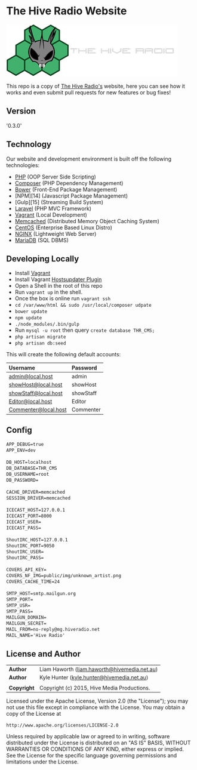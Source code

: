 # The Hive Radio Website

![The Hive Radio](public/img/logo.png?raw=true)

This repo is a copy of [The Hive Radio's][1] website, here you can see how it works and even submit pull requests for new features or bug fixes!

## Version

'0.3.0'

## Technology

Our website and development environment is built off the following technologies:

* [PHP][11] (OOP Server Side Scripting)
* [Composer][5] (PHP Dependency Management)
* [Bower][13] (Front-End Package Management)
* [NPM][14] (Javascript Package Management)
* [Gulp][15] (Streaming Build System)
* [Laravel][4] (PHP MVC Framework)
* [Vagrant][6] (Local Development)
* [Memcached][7] (Distributed Memory Object Caching System)
* [CentOS][8] (Enterprise Based Linux Distro)
* [NGINX][9] (Lightweight Web Server)
* [MariaDB][10] (SQL DBMS)


## Developing Locally

* Install [Vagrant][6]
* Install Vagrant [Hostsupdater Plugin][12]
* Open a Shell in the root of this repo
* Run `vagrant up` in the shell.
* Once the box is online run `vagrant ssh`
* `cd /var/www/html && sudo /usr/local/composer udpate`
* `bower update`
* `npm update`
* `./node_modules/.bin/gulp`
* Run `mysql -u root` then query `create database THR_CMS;`
* `php artisan migrate`
* `php artisan db:seed`

This will create the following default accounts:

| Username                  | Password             |
|:--------------------------|:---------------------|
| admin@local.host          | admin                |
| showHost@local.host       | showHost             |
| showStaff@local.host      | showStaff            |
| Editor@local.host         | Editor               |
| Commenter@local.host      | Commenter            |


## Config

    APP_DEBUG=true
    APP_ENV=dev
    
    DB_HOST=localhost
    DB_DATABASE=THR_CMS
    DB_USERNAME=root
    DB_PASSWORD=
    
    CACHE_DRIVER=memcached
    SESSION_DRIVER=memcached
    
    ICECAST_HOST=127.0.0.1
    ICECAST_PORT=8000
    ICECAST_USER=
    ICECAST_PASS=
    
    ShoutIRC_HOST=127.0.0.1
    ShoutIRC_PORT=9050
    ShoutIRC_USER=
    ShoutIRC_PASS=
    
    COVERS_API_KEY=
    COVERS_NF_IMG=public/img/unknown_artist.png
    COVERS_CACHE_TIME=24
    
    SMTP_HOST=smtp.mailgun.org
    SMTP_PORT=
    SMTP_USR=
    SMTP_PASS=
    MAILGUN_DOMAIN=
    MAILGUN_SECRET=
    MAIL_FROM=no-reply@mg.hiveradio.net
    MAIL_NAME='Hive Radio'

## License and Author

|                      |                                                    |
|:---------------------|:---------------------------------------------------|
| **Author**           | Liam Haworth (<liam.haworth@hivemedia.net.au>)     |
| **Author**           | Kyle Hunter (<kyle.hunter@hivemedia.net.au>)       |
|                      |                                                    |
| **Copyright**        | Copyright (c) 2015, Hive Media Productions.        |

Licensed under the Apache License, Version 2.0 (the "License");
you may not use this file except in compliance with the License.
You may obtain a copy of the License at

    http://www.apache.org/licenses/LICENSE-2.0

Unless required by applicable law or agreed to in writing, software
distributed under the License is distributed on an "AS IS" BASIS,
WITHOUT WARRANTIES OR CONDITIONS OF ANY KIND, either express or implied.
See the License for the specific language governing permissions and
limitations under the License.

[1]: https://hiveradio.net
[2]: http://opensource.org/licenses/MIT
[3]: https://github.com/laravel/laravel
[4]: http://laravel.com/
[5]: https://getcomposer.org/
[6]: http://www.vagrantup.com/
[7]: http://memcached.org/
[8]: http://centos.org/
[9]: http://nginx.org/
[10]: http://mariadb.com
[11]: https://php.net/
[12]: https://github.com/cogitatio/vagrant-hostsupdater
[13]: http://bower.io